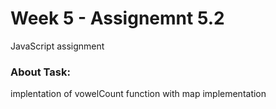 # Week 5 - Assignemnt 5.2
JavaScript assignment

### About Task:

implentation of vowelCount function with map implementation